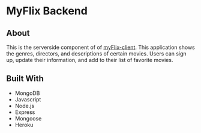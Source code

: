 # MyFlix Backend
## About
This is the serverside component of of [myFlix-client](https://github.com/Springpopthesturg/myFlix-client). This application shows the genres, directors, and descriptions of certain movies. Users can sign up, update their information, and add to their list of favorite movies.

## Built With
* MongoDB
* Javascript
* Node.js
* Express
* Mongoose
* Heroku
